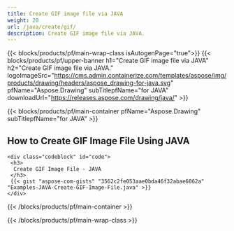 ```yaml
---
title: Create GIF image file via JAVA
weight: 20
url: /java/create/gif/
description: Create GIF image file via JAVA.
---
```


{{< blocks/products/pf/main-wrap-class isAutogenPage="true">}}
{{< blocks/products/pf/upper-banner h1="Create GIF image file via JAVA" h2="Create GIF image file via JAVA." logoImageSrc="https://cms.admin.containerize.com/templates/aspose/img/products/drawing/headers/aspose_drawing-for-java.svg" pfName="Aspose.Drawing" subTitlepfName="for JAVA" downloadUrl="https://releases.aspose.com/drawing/java/" >}}

{{< blocks/products/pf/main-container pfName="Aspose.Drawing" subTitlepfName="for JAVA" >}}

<h2>How to Create GIF Image File Using JAVA</h2>

    <div class="codeblock" id="code">
     <h3>
      Create GIF Image File - JAVA
     </h3>
     {{< gist "aspose-com-gists" "3562c2fe053aae0bda46f32abae6062a" "Examples-JAVA-Create-GIF-Image-File.java" >}}
    </div>

{{< /blocks/products/pf/main-container >}}


{{< /blocks/products/pf/main-wrap-class >}}

